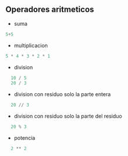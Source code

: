 ## Operadores aritmeticos

- suma
```python
5+5
```


- multiplicacion
```python
5 * 4 * 3 * 2 * 1
```


- division
```python
  10 / 5
  20 / 3
```

- division con residuo solo la parte entera
```python
  20 // 3
```


- division con residuo solo la parte del residuo
```python
  20 % 3
```


- potencia
```python
  2 ** 2
```
